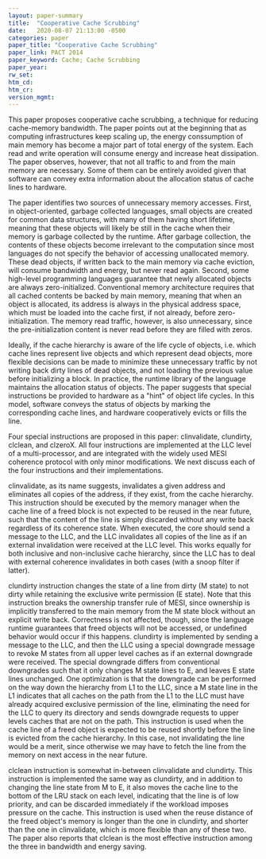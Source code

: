 ```yaml
---
layout: paper-summary
title:  "Cooperative Cache Scrubbing"
date:   2020-08-07 21:13:00 -0500
categories: paper
paper_title: "Cooperative Cache Scrubbing"
paper_link: PACT 2014
paper_keyword: Cache; Cache Scrubbing
paper_year: 
rw_set:
htm_cd:
htm_cr:
version_mgmt:
---
```


This paper proposes cooperative cache scrubbing, a technique for reducing cache-memory bandwidth. The paper points out
at the beginning that as computing infrastructures keep scaling up, the energy conssumption of main memory has become
a major part of total energy of the system. Each read and write operation will consume energy and increase heat dissipation. 
The paper observes, however, that not all traffic to and from the main memory are necessary. Some of them can be entirely
avoided given that software can convey extra information about the allocation status of cache lines to hardware. 

The paper identifies two sources of unnecessary memory accesses. First, in object-oriented, garbage collected languages,
small objects are created for common data structures, with many of them having short lifetime, meaning that these 
objects will likely be still in the cache when their memory is garbage collected by the runtime. After garbage collection,
the contents of these objects become irrelevant to the computation since most languages do not specify the behavior of
accessing unallocated memory. These dead objects, if written back to the main memory via cache eviction, will consume
bandwidth and energy, but never read again.
Second, some high-level programming languages guarantee that newly allocated objects are always zero-initialized.
Conventional memory architecture requires that all cached contents be backed by main memory, meaning that when
an object is allocated, its address is always in the physical address space, which must be loaded into the cache first,
if not already, before zero-initialization. The memory read traffic, however, is also unnecessary, since the 
pre-initialization content is never read before they are filled with zeros. 

Ideally, if the cache hierarchy is aware of the life cycle of objects, i.e. which cache lines represent live objects
and which represent dead objects, more flexible decisions can be made to minimize these unnecessary traffic by not
writing back dirty lines of dead objects, and not loading the previous value before initializing a block. In practice,
the runtime library of the language maintains the allocation status of objects. The paper suggests that special
instructions be provided to hardware as a "hint" of object life cycles. In this model, software conveys the status of
objects by marking the corresponding cache lines, and hardware cooperatively evicts or fills the line.

Four special instructions are proposed in this paper: clinvalidate, clundirty, clclean, and clzeroX. All four instructions
are implemented at the LLC level of a multi-processor, and are integrated with the widely used MESI coherence protocol
with only minor modifications. We next discuss each of the four instructions and their implementations.

clinvalidate, as its name suggests, invalidates a given address and eliminates all copies of the address, if they exist,
from the cache hierarchy. This instruction should be executed by the memory manager when the cache line of a freed block
is not expected to be reused in the near future, such that the content of the line is simply discarded without any write
back regardless of its coherence state. When executed, the core should send a message to the LLC, and the LLC invalidates
all copies of the line as if an external invalidation were received at the LLC level. This works equally for both inclusive
and non-inclusive cache hierarchy, since the LLC has to deal with external coherence invalidates in both cases (with a 
snoop filter if latter).

clundirty instruction changes the state of a line from dirty (M state) to not dirty while retaining the exclusive write
permission (E state). Note that this instruction breaks the ownership transfer rule of MESI, since ownership is
implicitly transferred to the main memory from the M state block without an explicit write back. Correctness is not 
affected, though, since the language runtime guarantees that freed objects will not be accessed, or undefined
behavior would occur if this happens. clundirty is implemented by sending a message to the LLC, and then the LLC using
a special downgrade message to revoke M states from all upper level caches as if an external downgrade were received.
The special downgrade differs from conventional downgrades such that it only changes M state lines to E, and leaves
E state lines unchanged. One optimization is that the downgrade can be performed on the way down the hierarchy from L1
to the LLC, since a M state line in the L1 indicates that all caches on the path from the L1 to the LLC must have already
acquired exclusive permission of the line, eliminating the need for the LLC to query its directory and sends downgrade
requests to upper levels caches that are not on the path.
This instruction is used when the cache line of a freed object is expected to be reused shortly before the line is
evicted from the cache hierarchy. In this case, not invalidating the line would be a merit, since otherwise we may
have to fetch the line from the memory on next access in the near future.

clclean instruction is somewhat in-between clinvalidate and clundirty. This instruction is implemented the same way as
clundirty, and in addition to changing the line state from M to E, it also moves the cache line to the bottom of the 
LRU stack on each level, indicating that the line is of low priority, and can be discarded immediately if the workload
imposes pressure on the cache. This instruction is used when the reuse distance of the freed object's memory is longer than
the one in clundirty, and shorter than the one in clinvalidate, which is more flexible than any of these two. The paper
also reports that clclean is the most effective instruction among the three in bandwidth and energy saving.
